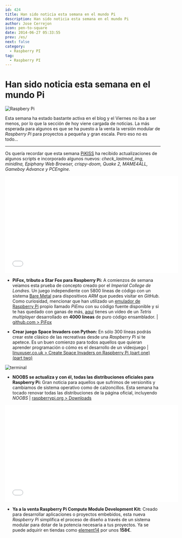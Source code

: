 ```yaml
---
id: 424
title: Han sido noticia esta semana en el mundo Pi
description: Han sido noticia esta semana en el mundo Pi
author: Jose Cerrejon
icon: pen-to-square
date: 2014-06-27 05:33:55
prev: /es/
next: false
category:
  - Raspberry PI
tag:
  - Raspberry PI
---
```


# Han sido noticia esta semana en el mundo Pi

![Raspbery Pi](/images/RPi_compute_module.png)

Esta semana ha estado bastante activa en el blog y el Viernes no iba a ser menos, por lo que la sección de hoy viene cargada de noticias. La más esperada para algunos es que se ha puesto a la venta la versión modular de *Raspberry Pi* para proyectos a pequeña y gran escala. Pero eso no es todo...

- - -
Os quería recordar que esta semana  [PiKISS](https://github.com/jmcerrejon/PiKISS) ha recibido actualizaciones de algunos scripts e incorporado algunos nuevos: *check_lastmod_img, minidlna, Epiphany Web Browser, crispy-doom, Quake 2, MAME4ALL, Gameboy Advance y PCEngine.*
 
<iframe width="560" height="315" src="//www.youtube.com/embed/-5n9IxSQH1M" frameborder="0" allowfullscreen></iframe>

* **PiFox, tributo a Star Fox para Raspberry Pi:** A comienzos de semana veíamos esta prueba de concepto creado por el *Imperial College de Londres*. Un juego independiente con 5800 líneas de código con un sistema [Bare Metal](http://www.techopedia.com/definition/16810/bare-metal-environment) para dispositivos *ARM* que puedes visitar en *GitHub*. Como curiosidad, mencionar que han utilizado un [emulador de Raspberry Pi](https://github.com/ICTeam28/PiEmu) propio llamado *PiEmu* con su código fuente disponible y si te has quedado con ganas de más, [aquí](https://www.youtube.com/watch?v=hTqKRdcKZ9k) tienes un vídeo de un *Tetris multiplayer* desarrollado en **4000 líneas** de puro código ensamblador.  | [github.com > PiFox](https://github.com/ICTeam28/PiFox)

* **Crear juego Space Invaders con Python:** En sólo 300 líneas podrás crear este clásico de las recreativas desde una *Raspberry Pi* si te apetece. Es un buen comienzo para todos aquellos que quieran aprender programación o cómo es el desarrollo de un vídeojuego  | [linuxuser.co.uk > Create Space Invaders on Raspberry Pi (part one) ](http://www.linuxuser.co.uk/tutorials/create-space-invaders-on-raspberry-pi-part-one) [(part two)](http://www.linuxuser.co.uk/tutorials/create-space-invaders-on-raspberry-pi-part-two)

![terminal](/images/2014/06/imgUpdated.png)

* **NOOBS se actualiza y con él, todas las distribuciones oficiales para Raspberry Pi:** Gran noticia para aquellos que sufrimos de versionitis y cambiamos de sistema operativo como de calzoncillos. Esta semana ha tocado renovar todas las distribuciones de la página oficial, incluyendo *NOOBS* | [raspberrypi.org > Downloads](http://www.raspberrypi.org/downloads/)

<iframe width="560" height="315" src="//www.youtube.com/embed/V7VlG1l7cMo" frameborder="0" allowfullscreen></iframe>

* **Ya a la venta Raspberry Pi Compute Module Development Kit:** Creado para desarrollar aplicaciones  o proyectos embebidos, esta nueva *Raspberry Pi* simplifica el proceso de diseño a través de un sistema modular para dotar de la potencia necesaria a tus proyectos. Ya se puede adquirir en tiendas como [element14](http://www.element14.com/community/docs/DOC-67398?ICID=picompute-module-learn) por unos **158€**.